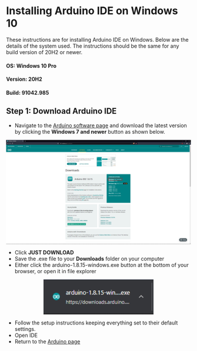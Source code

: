 # Installing Arduino IDE on Windows 10
These instructions are for installing Arduino IDE on Windows. Below are the details of the system used. The instructions should be the same for any build version of 20H2 or newer.
#### OS: Windows 10 Pro
#### Version: 20H2
#### Build: 91042.985

## Step 1: Download Arduino IDE
- Navigate to the [Arduino software page](https://www.arduino.cc/en/software) and download the latest version by clicking the **Windows 7 and newer** button as shown below.

<p align="center"><img src="/assets/ideDownload.PNG" alt="Breadboard Diagram" align="center"></p>

- Click **JUST DOWNLOAD**
- Save the .exe file to your **Downloads** folder on your computer
- Either click the arduino-1.8.15-windows.exe button at the bottom of your browser, or open it in file explorer

<p align="center"><img src="/assets/downloading.PNG" alt="Breadboard Diagram" width="300" align="center"></p>

- Follow the setup instructions keeping everything set to their default settings.
- Open IDE
- Return to the [Arduino page](https://github.com/Destination-SPACE/Weather-Station/edit/main/Arduino-programming)
